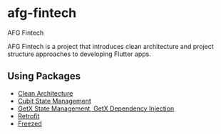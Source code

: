 # afg-fintech
AFG Fintech

AFG Fintech is a project that introduces clean architecture and project structure approaches to developing Flutter apps.

## Using Packages

- [Clean Architecture](https://plugins.jetbrains.com/plugin/13470-clean-architecture-for-flutter)
- [Cubit State Management](https://pub.dev/packages/flutter_bloc)
- [GetX State Management, GetX Dependency Injection](https://pub.dev/packages/get)
- [Retrofit](https://pub.dev/packages/retrofit)
- [Freezed](https://pub.dev/packages/freezed)
